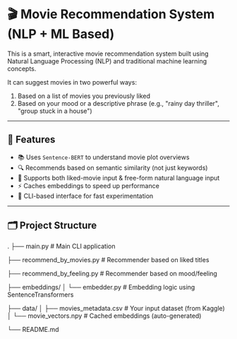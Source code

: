 # 🎬 Movie Recommendation System (NLP + ML Based)

This is a smart, interactive movie recommendation system built using Natural Language Processing (NLP) and traditional machine learning concepts.

It can suggest movies in two powerful ways:
1. Based on a list of movies you previously liked
2. Based on your mood or a descriptive phrase (e.g., "rainy day thriller", "group stuck in a house")

---

## 🚀 Features

- 📚 Uses `Sentence-BERT` to understand movie plot overviews
- 🔍 Recommends based on semantic similarity (not just keywords)
- 🧠 Supports both liked-movie input & free-form natural language input
- ⚡ Caches embeddings to speed up performance
- 🧪 CLI-based interface for fast experimentation

---

## 🗂️ Project Structure

.
├── main.py # Main CLI application

├── recommend_by_movies.py # Recommender based on liked titles

├── recommend_by_feeling.py # Recommender based on mood/feeling

├── embeddings/
│ └── embedder.py # Embedding logic using SentenceTransformers

├── data/
│ ├── movies_metadata.csv # Your input dataset (from Kaggle)
│ └── movie_vectors.npy # Cached embeddings (auto-generated)

└── README.md

